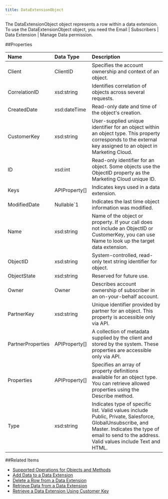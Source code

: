 ```yaml
---
title: DataExtensionObject
---
```

The DataExtensionObject object represents a row within a data extension. To use the DataExtensionObject object, you need the Email | Subscribers | Data Extension | Manage Data permission.

##Properties
<table class="table table-hover">
<thead align="left">
<tr><th>Name</th><th>Data Type</th><th>Description</th></tr>
</thead>
<tbody>
<tr>
<td>Client</td>
<td>ClientID</td>
<td>Specifies the account ownership and context of an object.</td>
</tr>
<tr>
<td>CorrelationID</td>
<td>xsd:string</td>
<td>Identifies correlation of objects across several requests.</td>
</tr>
<tr>
<td>CreatedDate</td>
<td>xsd:dateTime</td>
<td>Read-only date and time of the object's creation.</td>
</tr>
<tr>
<td>CustomerKey</td>
<td>xsd:string</td>
<td>User-supplied unique identifier for an object within an object type. This property corresponds to the external key assigned to an object in Marketing Cloud.</td>
</tr>
<tr>
<td>ID</td>
<td>xsd:int</td>
<td>Read-only identifier for an object. Some objects use the ObjectID property as the Marketing Cloud unique ID.</td>
</tr>
<tr>
<td>Keys</td>
<td>APIProperty[]</td>
<td>Indicates keys used in a data extension.</td>
</tr>
<tr>
<td>ModifiedDate</td>
<td>Nullable&#96;1</td>
<td>Indicates the last time object information was modified.</td>
</tr>
<tr>
<td>Name</td>
<td>xsd:string</td>
<td>Name of the object or property. If your call does not include an ObjectID or CustomerKey, you can use Name to look up the target data extension.</td>
</tr>
<tr>
<td>ObjectID</td>
<td>xsd:string</td>
<td>System-controlled, read-only text string identifier for object.</td>
</tr>
<tr>
<td>ObjectState</td>
<td>xsd:string</td>
<td>Reserved for future use.</td>
</tr>
<tr>
<td>Owner</td>
<td>Owner</td>
<td>Describes account ownership of subscriber in an on-your-behalf account.</td>
</tr>
<tr>
<td>PartnerKey</td>
<td>xsd:string</td>
<td>Unique identifier provided by partner for an object. This property is accessible only via API.</td>
</tr>
<tr>
<td>PartnerProperties</td>
<td>APIProperty[]</td>
<td>A collection of metadata supplied by the client and stored by the system. These properties are accessible only via API.</td>
</tr>
<tr>
<td>Properties</td>
<td>APIProperty[]</td>
<td>Specifies an array of property definitions available for an object type. You can retrieve allowed properties using the Describe method.</td>
</tr>
<tr>
<td>Type</td>
<td>xsd:string</td>
<td>Indicates type of specific list. Valid values include Public, Private, Salesforce, GlobalUnsubscribe, and Master. Indicates the type of email to send to the address. Valid values include Text and HTML.</td>
</tr>
</tbody>
</table>

##Related Items
* [Supported Operations for Objects and Methods](https://developer.salesforce.com/docs/atlas.en-us.mc-apis.meta/mc-apis/supported_operations_for_objects_and_methods.htm)
* [Add Data to a Data Extension](adding_data_to_data_extension_object.htm)
* [Delete a Row from a Data Extension](deleting_a_row_from_a_data_extension_via_the_web_service_api.htm)
* [Retrieve Data from a Data Extension](retrieving_data_from_a_data_extension.htm)
* [Retrieve a Data Extension Using Customer Key](retrieving_dataextension_object.htm)
